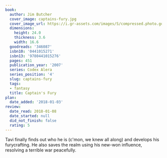 ```yaml
---
book:
  author: Jim Butcher
  cover_image: captains-fury.jpg
  cover_image_url: https://i.gr-assets.com/images/S/compressed.photo.goodreads.com/books/1315083292l/346087._SX98_.jpg
  dimensions:
    height: 24.0
    thickness: 3.6
    width: 16.6
  goodreads: '346087'
  isbn10: '0441015271'
  isbn13: '9780441015276'
  pages: 451
  publication_year: '2007'
  series: Codex Alera
  series_position: '4'
  slug: captains-fury
  tags:
  - fantasy
  title: Captain's Fury
plan:
  date_added: '2018-01-03'
review:
  date_read: 2018-01-08
  date_started: null
  did_not_finish: false
  rating: 5
---
```


Tavi finally finds out who he is (c'mon, we knew all along) and develops his furycrafting. He also saves the realm using his new-won influence, resolving a terrible war peacefully.
